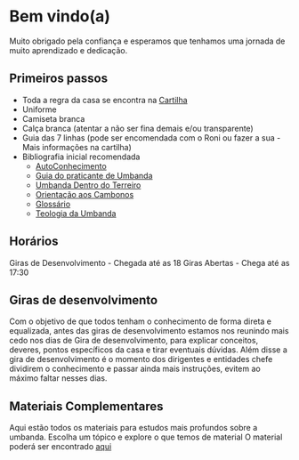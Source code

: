 
# Bem vindo(a)

Muito obrigado pela confiança e esperamos que tenhamos uma jornada de muito aprendizado e dedicação.

## Primeiros passos

 - Toda a regra da casa se encontra na [Cartilha](RegrasCasa/1-Cartilha.pdf)
 - Uniforme
 - Camiseta branca
 - Calça branca (atentar a não ser fina demais e/ou transparente)
 - Guia das 7 linhas (pode ser encomendada com o Roni ou fazer a sua - Mais informações na cartilha)
 - Bibliografia inicial recomendada
	- [AutoConhecimento](LiteraturaInicial/1-AutoConhecimento.pdf) 
	- [Guia do praticante de Umbanda](LiteraturaInicial/2-GuiaPraticanteUmbanda) 
 	- [Umbanda Dentro do Terreiro](LiteraturaInicial/3-UmbandaDentroTerreiro-Resumo.pdf) 
 	- [Orientação aos Cambonos](LiteraturaInicial/4-OrientacaoCambonos.pdf) 
  	- [Glossário](LiteraturaInicial/5-Glossario.pdf) 
  	- [Teologia da Umbanda](LiteraturaInicial/6-TeologiaUmbanda.pdf) 

## Horários
Giras de Desenvolvimento - Chegada até as 18
Giras Abertas - Chega até as 17:30

## Giras de desenvolvimento
Com o objetivo de que todos tenham o conhecimento de forma direta e equalizada, antes das giras de desenvolvimento estamos nos reunindo mais cedo nos dias de Gira de desenvolvimento, para explicar conceitos, deveres, pontos específicos da casa e tirar eventuais dúvidas.
Além disse a gira de desenvolvimento é o momento dos dirigentes e entidades chefe dividirem o conhecimento e passar ainda mais instruções, evitem ao máximo faltar nesses dias.

## Materiais Complementares
Aqui estão todos os materiais para estudos mais profundos sobre a umbanda.
Escolha um tópico e explore o que temos de material
O material poderá ser encontrado [aqui](Estudo) 